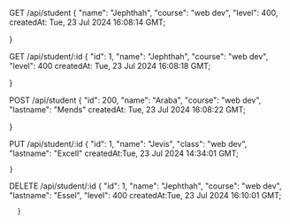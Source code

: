 GET /api/student
    {
    "name": "Jephthah",
  "course": "web dev",
  "level": 400,
     createdAt: Tue, 23 Jul 2024 16:08:14 GMT;

  }


GET /api/student/:id
{
  "id": 1,
  "name": "Jephthah",
  "course": "web dev",
  "level": 400
      createdAt: Tue, 23 Jul 2024 16:08:18 GMT;

}


POST /api/student
{
     "id": 200,
  "name": "Araba",
  "course": "web dev",
  "lastname": "Mends"
          createdAt: Tue, 23 Jul 2024 16:08:22 GMT;

  }


  PUT /api/student/:id
    {
     "id": 1,
  "name": "Jevis",
  "class": "web dev",
  "lastname": "Excell"
      createdAt:Tue, 23 Jul 2024 14:34:01 GMT;

    }
  


  DELETE /api/student/:id 
{
        "id": 1,
  "name": "Jephthah",
  "course": "web dev",
  "lastname": "Essel",
  "level": 400
         createdAt:Tue, 23 Jul 2024 16:10:01 GMT;

      }
